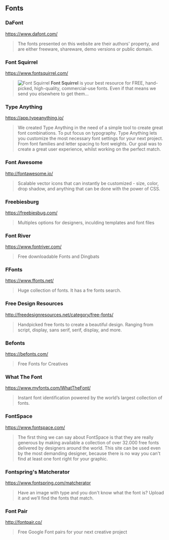 ## Fonts

### DaFont
<https://www.dafont.com/>

> The fonts presented on this website are their authors' property, and are
> either freeware, shareware, demo versions or public domain.

### Font Squirrel

<https://www.fontsquirrel.com/>

> ![Font Squirrel](font-squirrel.ico) **Font Squirrel** is your best resource
> for FREE, hand-picked, high-quality, commercial-use fonts. Even if that means
> we send you elsewhere to get them...

### Type Anything
<https://app.typeanything.io/>

> We created Type Anything in the need of a simple tool to create great font
> combinations. To put focus on typography. Type Anything lets you customize
> the most necessary font settings for your next project. From font families
> and letter spacing to font weights. Our goal was to create a great user
> experience, whilst working on the perfect match.

### Font Awesome
<http://fontawesome.io/>

> Scalable vector icons that can instantly be customized - size, color, drop
> shadow, and anything that can be done with the power of CSS.

### Freebiesburg
<https://freebiesbug.com/>

> Multiples options for designers, inculding templates and font files

### Font River
<https://www.fontriver.com/>

> Free downloadable Fonts and Dingbats

### FFonts
<https://www.ffonts.net/>

> Huge collection of fonts. It has a fre fonts search.




### Free Design Resources
<http://freedesignresources.net/category/free-fonts/>

> Handpicked free fonts to create a beautiful design. Ranging from script,
> display, sans serif, serif, display, and more.

### Befonts
<https://befonts.com/>

> Free Fonts for Creatives

### What The Font
<https://www.myfonts.com/WhatTheFont/>

> Instant font identification powered by the world’s largest collection of
> fonts.


### FontSpace
<https://www.fontspace.com/>

> The first thing we can say about FontSpace is that they are really generous
> by making available a collection of over 32.000 free fonts delivered by
> designers around the world. This site can be used even by the most demanding
> designer, because there is no way you can't find at least one font right for
> your graphic.

### Fontspring's Matcherator
<https://www.fontspring.com/matcherator>

> Have an image with type and you don't know what the font is?
Upload it and we’ll find the fonts that match.

### Font Pair
<http://fontpair.co/>

> Free Google Font pairs for your next creative project
